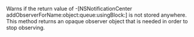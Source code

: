 Warns if the return value of -[NSNotificationCenter addObserverForName:object:queue:usingBlock:] is not stored anywhere. This method returns an opaque observer object that is needed in order to stop observing.
